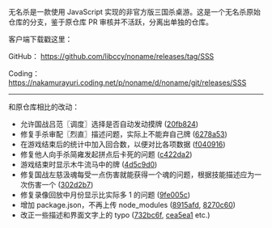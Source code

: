 无名杀是一款使用 JavaScript 实现的非官方版三国杀桌游。这是一个无名杀原始仓库的分支，鉴于原仓库 PR 审核并不活跃，分离出单独的仓库。

客户端下载戳这里：

GitHub： https://github.com/libccy/noname/releases/tag/SSS

Coding： https://nakamurayuri.coding.net/p/noname/d/noname/git/releases/SSS

---

和原仓库相比的改动：
* 允许国战吕范〖调度〗选择是否自动发动摸牌 ([20fb824][20fb824])
* 修复手杀审配〖烈直〗描述问题，实际上不能弃自己牌 ([6278a53][6278a53])
* 在游戏结束后的统计中加入回合数，以便对比各项数据 ([f040916][f040916])
* 修复他人向手杀简雍发起拼点后卡死的问题 ([c422da2][c422da2])
* 游戏结束时显示木牛流马中的牌 ([4d5c9d0][4d5c9d0])
* 修复国战左慈汲魂每受一点伤害就能获得一个魂的问题，根据技能描述应为一次伤害一个 ([302d2b7][302d2b7])
* 修复录像回放中月份显示比实际多 1 的问题 ([9fe005c][9fe005c])
* 增加 package.json，不再上传 node_modules ([8915afd][8915afd], [8270c60][8270c60])
* 改正一些描述和界面文字上的 typo ([732bc6f][732bc6f], [cea5ea1][cea5ea1] etc.)

[20fb824]: https://github.com/lziad/noname-sgs/commit/20fb824
[6278a53]: https://github.com/lziad/noname-sgs/commit/6278a53
[f040916]: https://github.com/lziad/noname-sgs/commit/f040916
[c422da2]: https://github.com/lziad/noname-sgs/commit/c422da2
[4d5c9d0]: https://github.com/lziad/noname-sgs/commit/4d5c9d0
[302d2b7]: https://github.com/lziad/noname-sgs/commit/302d2b7
[9fe005c]: https://github.com/lziad/noname-sgs/commit/9fe005c
[8915afd]: https://github.com/lziad/noname-sgs/commit/8915afd
[8270c60]: https://github.com/lziad/noname-sgs/commit/8270c60
[732bc6f]: https://github.com/lziad/noname-sgs/commit/732bc6f
[cea5ea1]: https://github.com/lziad/noname-sgs/commit/cea5ea1